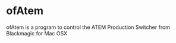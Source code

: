 ofAtem
======

ofAtem is a program to control the ATEM Production Switcher from Blackmagic for Mac OSX